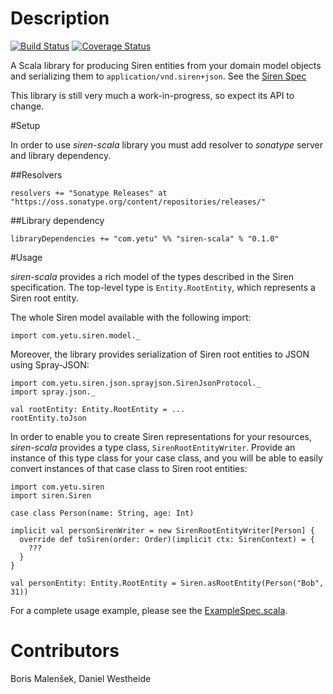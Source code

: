 # Description

[![Build Status](https://travis-ci.org/yetu/siren-scala.svg?branch=master)](https://travis-ci.org/yetu/siren-scala)
[![Coverage Status](https://img.shields.io/coveralls/yetu/siren-scala.svg)](https://coveralls.io/r/yetu/siren-scala?branch=master)

A Scala library for producing Siren entities from your domain model objects and serializing them to 
`application/vnd.siren+json`. See the [Siren Spec](http://sirenspec.org)

This library is still very much a work-in-progress, so expect its API to change.

#Setup

In order to use _siren-scala_ library you must add resolver to _sonatype_ server and library dependency.

##Resolvers

    resolvers += "Sonatype Releases" at "https://oss.sonatype.org/content/repositories/releases/"
    
##Library dependency

    libraryDependencies += "com.yetu" %% "siren-scala" % "0.1.0"

#Usage

_siren-scala_ provides a rich model of the types described in the Siren specification. The top-level
type is `Entity.RootEntity`, which represents a Siren root entity. 

The whole Siren model available with the following import: 

    import com.yetu.siren.model._

Moreover, the library provides serialization of Siren root entities to JSON using Spray-JSON:

    import com.yetu.siren.json.sprayjson.SirenJsonProtocol._
    import spray.json._
    
    val rootEntity: Entity.RootEntity = ...
    rootEntity.toJson

In order to enable you to create Siren representations for your resources, _siren-scala_ provides a
type class, `SirenRootEntityWriter`. Provide an instance of this type class for your case class, and 
you will be able to easily convert instances of that case class to Siren root entities:
 
    import com.yetu.siren
    import siren.Siren
    
    case class Person(name: String, age: Int)
    
    implicit val personSirenWriter = new SirenRootEntityWriter[Person] {
      override def toSiren(order: Order)(implicit ctx: SirenContext) = {
        ???      
      }
    }
    
    val personEntity: Entity.RootEntity = Siren.asRootEntity(Person("Bob", 31))

For a complete usage example, please see the [ExampleSpec.scala](src/test/scala/com/yetu/siren/ExampleSpec.scala).

# Contributors

Boris Malenšek, Daniel Westheide